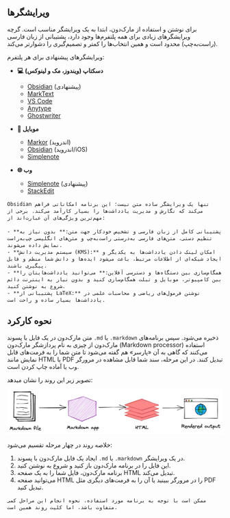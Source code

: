 ## ویرایشگرها

برای نوشتن و استفاده از مارک‌دون، ابتدا به یک ویرایشگر مناسب است. گرچه ویرایشگرهای زیادی برای همه پلتفرم‌ها وجود دارد، پشتیبانی از زبان فارسی (راست‌به‌چپ) محدود است و همین انتخاب‌ها را کمتر و تصمیم‌گیری را دشوارتر می‌کند.

ویرایشگرهای پیشنهادی برای هر پلتفرم:

- **💻 دسکتاپ (ویندوز، مک و لینوکس)**

  - [Obsidian](https://obsidian.md/) (پیشنهادی)
  - [MarkText](https://github.com/marktext/marktext)
  - [VS Code](https://code.visualstudio.com/)
  - [Anytype](https://anytype.io/)
  - [Ghostwriter](https://ghostwriter.kde.org/)

- **📱 موبایل**

  - [Markor](https://github.com/gsantner/markor) (اندروید)
  - [Obsidian](https://obsidian.md/) (اندروید/iOS)
  - [Simplenote](https://simplenote.com)

- **🌐 وب**

  - [Simplenote](https://simplenote.com) (پیشنهادی)
  - [StackEdit](https://stackedit.io/)

```admonish success title="نکاتی درمورد ویرایشگر Obsidian"
Obsidian تنها یک ویرایشگر ساده متن نیست؛ این برنامه امکاناتی فراهم می‌کند که نگارش و مدیریت یادداشت‌ها را بسیار کارآمد می‌کند. برخی از مهم‌ترین ویژگی‌های آن عبارت‌اند از:

- **پشتیبانی کامل از زبان فارسی و تشخیص خودکار جهت متن:** بدون نیاز به تنظیم دستی، متن‌های فارسی به‌درستی راست‌به‌چپ و متن‌های انگلیسی چپ‌به‌راست نمایش داده می‌شوند.
- **سیستم مدیریت دانش (KMS):** امکان لینک دادن یادداشت‌ها به یکدیگر و ایجاد شبکه‌ای از اطلاعات مرتبط، باعث می‌شود ایده‌ها و دانش شما منظم و قابل پیگیری باشند.
- **همگام‌سازی بین دستگاه‌ها و دسترسی آفلاین:** می‌توانید یادداشت‌هایتان را بین کامپیوتر، موبایل و تبلت همگام‌سازی کنید و بدون نیاز به اینترنت دائم شروع به نوشتن کنید.
- **پشتیبانی از LaTeX:** نوشتن فرمول‌های ریاضی و محاسبات علمی در یادداشت‌ها بسیار ساده و راحت است.
```

## نحوه کارکرد

متن مارک‌دون در یک فایل با پسوند `.md` یا `.markdown` ذخیره می‌شود. سپس برنامه‌های مارک‌دون از چیزی به نام پردازشگر مارک‌دون (Markdown processor) استفاده می‌کنند که گاهی به آن «پارسر» هم گفته می‌شود تا متن شما را به فرمت‌های قابل نمایش مانند HTML یا PDF تبدیل کنند. در این مرحله، سند شما قابل مشاهده در مرورگر وب یا آماده چاپ کردن است.

تصویر زیر این روند را نشان میدهد:

<div style="text-align: center;">
  <img src="../files/markdown/editors-howto.png" 
    alt="مراحل خروجی گرفتن از کد مارک‌دون" 
    title="مراحل خروجی گرفتن از کد مارک‌دون"
    style="max-width: 100%; height: auto;">
</div>

خلاصه روند در چهار مرحله تقسیم می‌شود:

1. ایجاد یک فایل مارک‌دون با پسوند `.md` یا `.markdown` در یک ویرایشگر.
2. این فایل را در برنامه مارک‌دون باز کنید و شروع به نوشتن کنید.
3. برنامه مارک‌دون، فایل شما را به یک صفحه HTML تبدیل می‌کند.
4. می‌توانید صفحه HTML را در مرورگر ببینید یا آن را به فرمت‌های دیگری مثل PDF تبدیل کنید.

```admonish warning title="نکته"
ممکن است با توجه به برنامه مورد استفاده، نحوه انجام این مراحل کمی متفاوت باشد، اما کلیت روند همین است.
```
